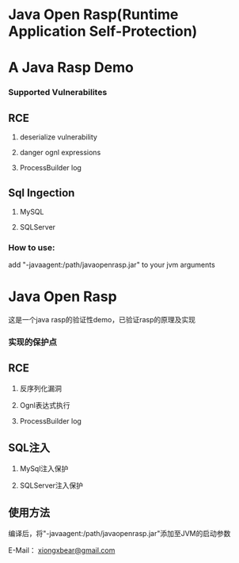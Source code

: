 # Java Open Rasp(Runtime Application Self-Protection)
# A Java Rasp Demo

### Supported Vulnerabilites

## RCE

1. deserialize vulnerability

2. danger ognl expressions

3. ProcessBuilder log

## Sql Ingection

1. MySQL

2. SQLServer

### How to use:

add "-javaagent:/path/javaopenrasp.jar" to your jvm arguments

# Java Open Rasp

这是一个java rasp的验证性demo，已验证rasp的原理及实现

### 实现的保护点

## RCE

1. 反序列化漏洞

2. Ognl表达式执行

3. ProcessBuilder log

## SQL注入

1. MySql注入保护

2. SQLServer注入保护

## 使用方法
编译后，将"-javaagent:/path/javaopenrasp.jar"添加至JVM的启动参数

E-Mail： xiongxbear@gmail.com
